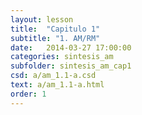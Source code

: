 ```yaml
---
layout: lesson
title:  "Capitulo 1"
subtitle: "1. AM/RM"
date:   2014-03-27 17:00:00
categories: sintesis_am
subfolder: sintesis_am_cap1
csd: a/am_1.1-a.csd
text: a/am_1.1-a.html
order: 1
---
```


